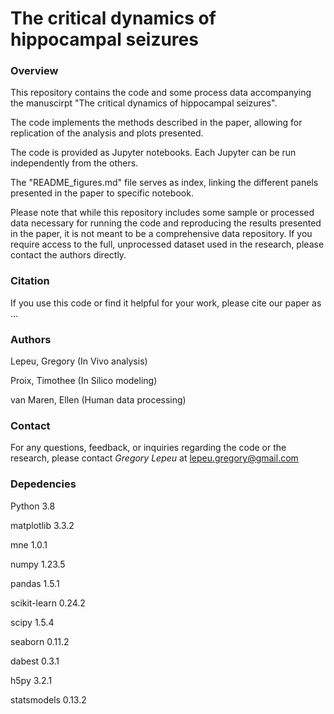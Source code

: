 
# The critical dynamics of hippocampal seizures

### Overview
This repository contains the code and some process data accompanying the manuscirpt "The critical dynamics of hippocampal seizures".

The code implements the methods described in the paper, allowing for replication of the analysis and plots presented.

The code is provided as Jupyter notebooks. Each Jupyter can be run independently from the others.

The "README_figures.md" file serves as index, linking the different panels presented in the paper to specific notebook.

Please note that while this repository includes some sample or processed data necessary for running the code 
and reproducing the results presented in the paper, it is not meant to be a comprehensive data repository. 
If you require access to the full, unprocessed dataset used in the research, please contact the authors directly.


### Citation

If you use this code or find it helpful for your work, please cite our paper as ...

### Authors 

Lepeu, Gregory (In Vivo analysis) 

Proix, Timothee (In Silico modeling)

van Maren, Ellen (Human data processing)

### Contact

For any questions, feedback, or inquiries regarding the code or the research, please contact *Gregory Lepeu* at <lepeu.gregory@gmail.com>


### Depedencies
Python 3.8

matplotlib 3.3.2

mne 1.0.1

numpy 1.23.5

pandas 1.5.1

scikit-learn 0.24.2

scipy 1.5.4

seaborn 0.11.2

dabest 0.3.1

h5py 3.2.1

statsmodels 0.13.2
